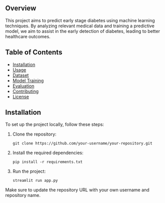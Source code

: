 

## Overview

This project aims to predict early stage diabetes using machine learning techniques. By analyzing relevant medical data and training a predictive model, we aim to assist in the early detection of diabetes, leading to better healthcare outcomes.

## Table of Contents

- [Installation](#installation)
- [Usage](#usage)
- [Dataset](#dataset)
- [Model Training](#model-training)
- [Evaluation](#evaluation)
- [Contributing](#contributing)
- [License](#license)

## Installation

To set up the project locally, follow these steps:

1. Clone the repository: 
   ```
   git clone https://github.com/your-username/your-repository.git
   ```

2. Install the required dependencies:
   ```
   pip install -r requirements.txt
   ```

3. Run the project:
   ```
   streamlit run app.py
   ```

Make sure to update the repository URL with your own username and repository name.
